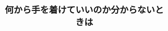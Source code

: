 ---
layout: ./src/html/tag.pug
type: 'tag'
title: '何から手を着けていいのか分からないときは'
name: 'getting_started'
---